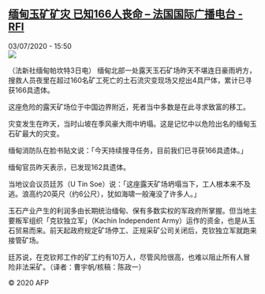 <!--1593788177000-->
[缅甸玉矿矿灾  已知166人丧命 – 法国国际广播电台 - RFI](http://www.rfi.fr//cn/contenu/20200703-%E7%BC%85%E7%94%B8%E7%8E%89%E7%9F%BF%E7%9F%BF%E7%81%BE-%E5%B7%B2%E7%9F%A5166%E4%BA%BA%E4%B8%A7%E5%91%BD)
------

<div>03/07/2020 - 15:50</div><img src="https://s.rfi.fr/media/display/3c59a296-bd37-11ea-9870-005056bf87d6/w:310/p:16x9/int0018b.200703215002.jpg"><div class="t-content__body u-clearfix"><div class="m-interstitial"></div><p>（法新社缅甸帕坎特3日电）    缅甸北部一处露天玉石矿场昨天不堪连日豪雨坍方，搜救人员夜里在超过160名矿工死亡的土石流灾变现场又挖出4具尸体，累计已寻获166具遗体。</p><p>    这座危险的露天矿场位于中国边界附近，死者当中多数是在此寻求致富的移工。</p><p>    灾变发生在昨天，当时山坡在季风豪大雨中坍塌。这是记忆中以危险出名的缅甸玉石矿最大的灾变。</p><p>    缅甸消防队在脸书贴文说：「今天持续搜寻任务，目前我们已寻获166具遗体。」</p><p>    缅甸官员昨天表示，已发现162具遗体。</p><p>    当地议会议员廷苏（U Tin Soe）说：「这座露天矿场坍塌当下，工人根本来不及逃。浪高约20英尺（约6公尺），犹如海啸一般淹没了许多人。」</p><p>    玉石产业产生的利润多由长期统治缅甸、保有多数实权的军政府所掌握。但当地主要叛军组织「克钦独立军」（Kachin Independent Army）运作的资金，也是从玉石贸易而来。前天起政府规定矿场停工、正规采矿公司关闭后，克钦独立军就跑来接管矿场。</p><p>    廷苏说，在克钦邦工作的矿工约有10万人，尽管风险很高，也难以阻止所有人冒险非法采矿。（译者：曹宇帆/核稿：陈政一）</p><p class="t-copyright">© 2020 AFP</p>        </div>

